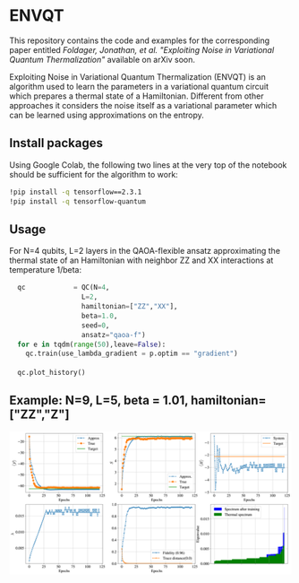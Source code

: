 # ENVQT
This repository contains the code and examples for the corresponding paper entitled *Foldager, Jonathan, et al. "Exploiting Noise in Variational Quantum Thermalization"* available on arXiv soon.

Exploiting Noise in Variational Quantum Thermalization (ENVQT) is an algorithm used to learn the parameters in a variational quantum circuit which prepares a thermal state of a Hamiltonian. Different from other approaches it considers the noise itself as a variational parameter which can be learned using approximations on the entropy. 



## Install packages
Using Google Colab, the following two lines at the very top of the notebook should be sufficient for the algorithm to work:
```bash
!pip install -q tensorflow==2.3.1
!pip install -q tensorflow-quantum
```

## Usage 
For N=4 qubits, L=2 layers in the QAOA-flexible ansatz approximating the thermal state of an Hamiltonian with neighbor ZZ and XX interactions at temperature 1/beta:
```python
  qc            = QC(N=4,
                  L=2,
                  hamiltonian=["ZZ","XX"],
                  beta=1.0,
                  seed=0,
                  ansatz="qaoa-f")
  for e in tqdm(range(50),leave=False):
    qc.train(use_lambda_gradient = p.optim == "gradient")
    
  qc.plot_history()
```

## Example: N=9, L=5, beta = 1.01, hamiltonian=["ZZ","Z"]

![alt text](https://github.com/jfold/envqt/blob/main/training-history-example.png "Training history")
